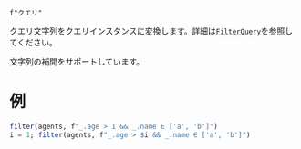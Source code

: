 ```
f"クエリ"
```

クエリ文字列をクエリインスタンスに変換します。詳細は[`FilterQuery`](@ref)を参照してください。

文字列の補間をサポートしています。

# 例

```julia
filter(agents, f"_.age > 1 && _.name ∈ ['a', 'b']")
i = 1; filter(agents, f"_.age > $i && _.name ∈ ['a', 'b']")
```
